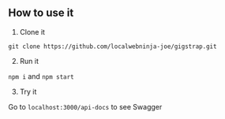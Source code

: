 ## How to use it

1. Clone it

`git clone https://github.com/localwebninja-joe/gigstrap.git`

2. Run it

`npm i` and `npm start`

3. Try it

Go to `localhost:3000/api-docs` to see Swagger